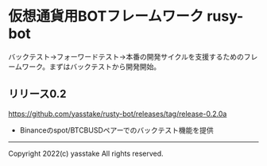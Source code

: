 # 仮想通貨用BOTフレームワーク rusy-bot

バックテスト→フォーワードテスト→本番の開発サイクルを支援するためのフレームワーク。まずはバックテストから開発開始。

## リリース0.2

https://github.com/yasstake/rusty-bot/releases/tag/release-0.2.0a

* Binanceのspot/BTCBUSDペアーでのバックテスト機能を提供


___
Copyright 2022(c) yasstake All rights reserved.


